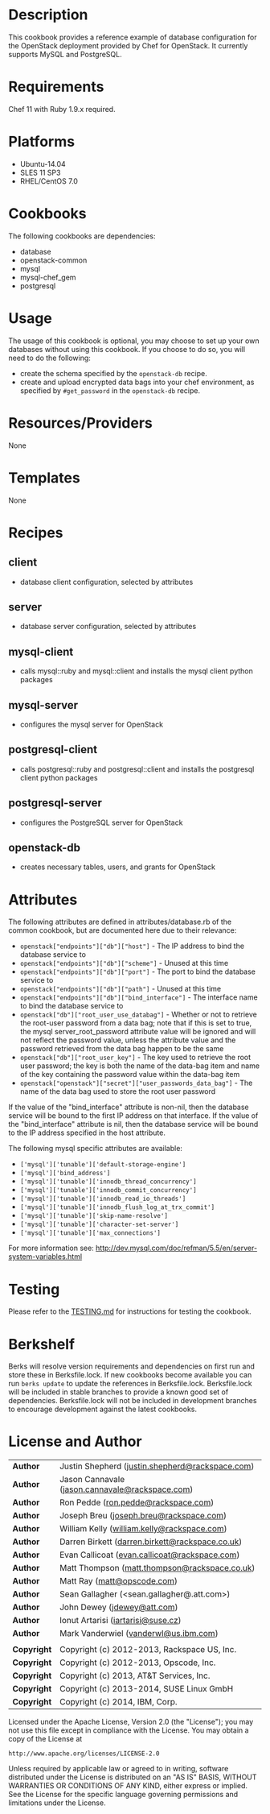 # Description #

This cookbook provides a reference example of database configuration for the OpenStack deployment provided by Chef for OpenStack. It currently supports MySQL and PostgreSQL.

# Requirements #

Chef 11 with Ruby 1.9.x required.

# Platforms #

* Ubuntu-14.04
* SLES 11 SP3
* RHEL/CentOS 7.0

# Cookbooks #

The following cookbooks are dependencies:

* database
* openstack-common
* mysql
* mysql-chef_gem
* postgresql

# Usage #

The usage of this cookbook is optional, you may choose to set up your own databases without using this cookbook. If you choose to do so, you will need to do the following:

* create the schema specified by the `openstack-db` recipe.
* create and upload encrypted data bags into your chef environment, as
  specified by `#get_password` in the `openstack-db` recipe.

# Resources/Providers #

None

# Templates #

None

# Recipes #

## client ##

- database client configuration, selected by attributes

## server ##

- database server configuration, selected by attributes

## mysql-client ##

- calls mysql::ruby and mysql::client and installs the mysql client python packages

## mysql-server ##

- configures the mysql server for OpenStack

## postgresql-client ##

- calls postgresql::ruby and postgresql::client and installs the postgresql client python packages

## postgresql-server ##

- configures the PostgreSQL server for OpenStack

## openstack-db ##

- creates necessary tables, users, and grants for OpenStack

# Attributes #

The following attributes are defined in attributes/database.rb of the common cookbook, but are documented here due to their relevance:

* `openstack["endpoints"]["db"]["host"]` - The IP address to bind the database service to
* `openstack["endpoints"]["db"]["scheme"]` - Unused at this time
* `openstack["endpoints"]["db"]["port"]` - The port to bind the database service to
* `openstack["endpoints"]["db"]["path"]` - Unused at this time
* `openstack["endpoints"]["db"]["bind_interface"]` - The interface name to bind the database service to
* `openstack["db"]["root_user_use_databag"]` - Whether or not to retrieve the root-user password from a data bag; note that if this is set
  to true, the mysql server_root_password attribute value will be ignored and will not reflect the password value, unless the attribute
  value and the password retrieved from the data bag happen to be the same
* `openstack["db"]["root_user_key"]` - The key used to retrieve the root user password; the key is both the name of the data-bag item and
  name of the key containing the password value within the data-bag item
* `openstack["openstack"]["secret"]["user_passwords_data_bag"]` - The name of the data bag used to store the root user password

If the value of the "bind_interface" attribute is non-nil, then the database service will be bound to the first IP address on that interface.  If the value of the "bind_interface" attribute is nil, then the database service will be bound to the IP address specified in the host attribute.

The following mysql specific attributes are available:

* `['mysql']['tunable']['default-storage-engine']`
* `['mysql']['bind_address']`
* `['mysql']['tunable']['innodb_thread_concurrency']`
* `['mysql']['tunable']['innodb_commit_concurrency']`
* `['mysql']['tunable']['innodb_read_io_threads']`
* `['mysql']['tunable']['innodb_flush_log_at_trx_commit']`
* `['mysql']['tunable']['skip-name-resolve']`
* `['mysql']['tunable']['character-set-server']`
* `['mysql']['tunable']['max_connections']`

For more information see: http://dev.mysql.com/doc/refman/5.5/en/server-system-variables.html

Testing
=====

Please refer to the [TESTING.md](TESTING.md) for instructions for testing the cookbook.

Berkshelf
=====

Berks will resolve version requirements and dependencies on first run and
store these in Berksfile.lock. If new cookbooks become available you can run
`berks update` to update the references in Berksfile.lock. Berksfile.lock will
be included in stable branches to provide a known good set of dependencies.
Berksfile.lock will not be included in development branches to encourage
development against the latest cookbooks.

License and Author
==================

|                      |                                                    |
|:---------------------|:---------------------------------------------------|
| **Author**           |  Justin Shepherd (<justin.shepherd@rackspace.com>) |
| **Author**           |  Jason Cannavale (<jason.cannavale@rackspace.com>) |
| **Author**           |  Ron Pedde (<ron.pedde@rackspace.com>)             |
| **Author**           |  Joseph Breu (<joseph.breu@rackspace.com>)         |
| **Author**           |  William Kelly (<william.kelly@rackspace.com>)     |
| **Author**           |  Darren Birkett (<darren.birkett@rackspace.co.uk>) |
| **Author**           |  Evan Callicoat (<evan.callicoat@rackspace.com>)   |
| **Author**           |  Matt Thompson (<matt.thompson@rackspace.co.uk>)   |
| **Author**           |  Matt Ray (<matt@opscode.com>)                     |
| **Author**           |  Sean Gallagher (<sean.gallagher@.att.com>)        |
| **Author**           |  John Dewey (<jdewey@att.com>)                     |
| **Author**           |  Ionut Artarisi (<iartarisi@suse.cz>)              |
| **Author**           |  Mark Vanderwiel (<vanderwl@us.ibm.com>)           |
|                      |                                                    |
| **Copyright**        |  Copyright (c) 2012-2013, Rackspace US, Inc.       |
| **Copyright**        |  Copyright (c) 2012-2013, Opscode, Inc.            |
| **Copyright**        |  Copyright (c) 2013, AT&T Services, Inc.           |
| **Copyright**        |  Copyright (c) 2013-2014, SUSE Linux GmbH          |
| **Copyright**        |  Copyright (c) 2014, IBM, Corp.                    |

Licensed under the Apache License, Version 2.0 (the "License");
you may not use this file except in compliance with the License.
You may obtain a copy of the License at

    http://www.apache.org/licenses/LICENSE-2.0

Unless required by applicable law or agreed to in writing, software
distributed under the License is distributed on an "AS IS" BASIS,
WITHOUT WARRANTIES OR CONDITIONS OF ANY KIND, either express or implied.
See the License for the specific language governing permissions and
limitations under the License.
